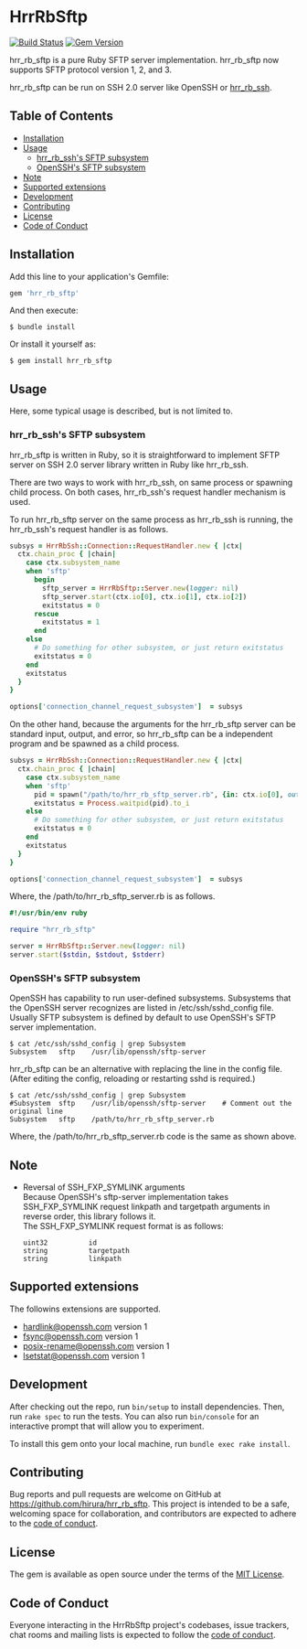 # HrrRbSftp

[![Build Status](https://travis-ci.com/hirura/hrr_rb_sftp.svg?branch=master)](https://travis-ci.com/hirura/hrr_rb_sftp)
[![Gem Version](https://badge.fury.io/rb/hrr_rb_sftp.svg)](https://badge.fury.io/rb/hrr_rb_sftp)

hrr_rb_sftp is a pure Ruby SFTP server implementation. hrr_rb_sftp now supports SFTP protocol version 1, 2, and 3.

hrr_rb_sftp can be run on SSH 2.0 server like OpenSSH or [hrr_rb_ssh](https://github.com/hirura/hrr_rb_ssh).

## Table of Contents

- [Installation](#installation)
- [Usage](#usage)
    - [hrr\_rb\_ssh's SFTP subsystem](#hrr_rb_sshs-sftp-subsystem)
    - [OpenSSH's SFTP subsystem](#opensshs-sftp-subsystem)
- [Note](#note)
- [Supported extensions](#supported-extensions)
- [Development](#development)
- [Contributing](#contributing)
- [License](#license)
- [Code of Conduct](#code-of-conduct)

## Installation

Add this line to your application's Gemfile:

```ruby
gem 'hrr_rb_sftp'
```

And then execute:

    $ bundle install

Or install it yourself as:

    $ gem install hrr_rb_sftp

## Usage

Here, some typical usage is described, but is not limited to.

### hrr_rb_ssh's SFTP subsystem

hrr_rb_sftp is written in Ruby, so it is straightforward to implement SFTP server on SSH 2.0 server library written in Ruby like hrr_rb_ssh.

There are two ways to work with hrr_rb_ssh, on same process or spawning child process. On both cases, hrr_rb_ssh's request handler mechanism is used.

To run hrr_rb_sftp server on the same process as hrr_rb_ssh is running, the hrr_rb_ssh's request handler is as follows.

```ruby
subsys = HrrRbSsh::Connection::RequestHandler.new { |ctx|
  ctx.chain_proc { |chain|
    case ctx.subsystem_name
    when 'sftp'
      begin
        sftp_server = HrrRbSftp::Server.new(logger: nil)
        sftp_server.start(ctx.io[0], ctx.io[1], ctx.io[2])
        exitstatus = 0
      rescue
        exitstatus = 1
      end
    else
      # Do something for other subsystem, or just return exitstatus
      exitstatus = 0
    end
    exitstatus
  }
}

options['connection_channel_request_subsystem']  = subsys
```

On the other hand, because the arguments for the hrr_rb_sftp server can be standard input, output, and error, so hrr_rb_sftp can be a independent program and be spawned as a child process.

```ruby
subsys = HrrRbSsh::Connection::RequestHandler.new { |ctx|
  ctx.chain_proc { |chain|
    case ctx.subsystem_name
    when 'sftp'
      pid = spawn("/path/to/hrr_rb_sftp_server.rb", {in: ctx.io[0], out: ctx.io[1], err: ctx.io[2]})
      exitstatus = Process.waitpid(pid).to_i
    else
      # Do something for other subsystem, or just return exitstatus
      exitstatus = 0
    end
    exitstatus
  }
}

options['connection_channel_request_subsystem']  = subsys
```

Where, the /path/to/hrr_rb_sftp_server.rb is as follows.

```ruby
#!/usr/bin/env ruby

require "hrr_rb_sftp"

server = HrrRbSftp::Server.new(logger: nil)
server.start($stdin, $stdout, $stderr)
```

### OpenSSH's SFTP subsystem

OpenSSH has capability to run user-defined subsystems. Subsystems that the OpenSSH server recognizes are listed in /etc/ssh/sshd_config file. Usually SFTP subsystem is defined by default to use OpenSSH's SFTP server implementation.

    $ cat /etc/ssh/sshd_config | grep Subsystem
    Subsystem   sftp    /usr/lib/openssh/sftp-server

hrr_rb_sftp can be an alternative with replacing the line in the config file. (After editing the config, reloading or restarting sshd is required.)

    $ cat /etc/ssh/sshd_config | grep Subsystem
    #Subsystem  sftp    /usr/lib/openssh/sftp-server    # Comment out the original line
    Subsystem   sftp    /path/to/hrr_rb_sftp_server.rb

Where, the /path/to/hrr_rb_sftp_server.rb code is the same as shown above.

## Note

- Reversal of SSH_FXP_SYMLINK arguments  
  Because OpenSSH's sftp-server implementation takes SSH_FXP_SYMLINK request linkpath and targetpath arguments in reverse order, this library follows it.  
  The SSH_FXP_SYMLINK request format is as follows:  

  ```
  uint32          id
  string          targetpath
  string          linkpath
  ```

## Supported extensions

The followins extensions are supported.

- hardlink@openssh.com version 1
- fsync@openssh.com version 1
- posix-rename@openssh.com version 1
- lsetstat@openssh.com version 1

## Development

After checking out the repo, run `bin/setup` to install dependencies. Then, run `rake spec` to run the tests. You can also run `bin/console` for an interactive prompt that will allow you to experiment.

To install this gem onto your local machine, run `bundle exec rake install`.

## Contributing

Bug reports and pull requests are welcome on GitHub at https://github.com/hirura/hrr_rb_sftp. This project is intended to be a safe, welcoming space for collaboration, and contributors are expected to adhere to the [code of conduct](https://github.com/hirura/hrr_rb_sftp/blob/master/CODE_OF_CONDUCT.md).


## License

The gem is available as open source under the terms of the [MIT License](https://opensource.org/licenses/MIT).

## Code of Conduct

Everyone interacting in the HrrRbSftp project's codebases, issue trackers, chat rooms and mailing lists is expected to follow the [code of conduct](https://github.com/hirura/hrr_rb_sftp/blob/master/CODE_OF_CONDUCT.md).
